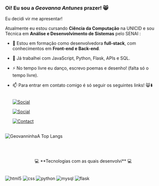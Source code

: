### Oi! Eu sou a **_Geovanna Antunes_** prazer! 😸


Eu decidi vir me apresentar!

Atualmente eu estou cursando **Ciência da Computação** na UNICID e sou Técnica em **Análise e Desenvolvimento de Sistemas** pelo SENAI :
<br>
- 🔭 Estou em formação como desenvolvedora **full-stack**, com conhecimentos em **Front-end e Back-end**. 
- 🌱 Já trabalhei com JavaScript, Python, Flask, APIs e SQL.
- ⚡ No tempo livre eu danço, escrevo poemas e desenho! (falta só o tempo livre).

- 📫 Para entrar em contato comigo é só seguir os seguintes links! 😸⬇️
<br><br>

    [![Social](https://img.shields.io/badge/Instagram-E4405F?style=for-the-badge&logo=instagram&logoColor=white)](https://www.instagram.com/geovannaantunescorrea/)

    [![Social](https://img.shields.io/badge/LinkedIn-0077B5?style=for-the-badge&logo=linkedin&logoColor=white)](https://www.linkedin.com/in/geovanna-antunes-corr%C3%AAa-0497b6288/)


    [![Contact](https://img.shields.io/badge/Gmail-D14836?style=for-the-badge&logo=gmail&logoColor=white)](https://mail.google.com/mail/u/0/#inbox?compose=CllgCJqVNzvsLGWcGrCVWkLPdCRWJMzkbhbtBJhSJHsRnMbrbdVmpTTQfqmjjrfRpkGwqjjNlBq)
<br><br>

![GeovanninhaA Top Langs](https://github-readme-stats.vercel.app/api/top-langs/?username=geovanninhaA&hide_progress=true)

<br>
<br>

<p align="center">  
💻 **Tecnologias com as quais desenvolvi** 💻  
</p>

<div style="display: inline-block"><br/>
    <img align="center" alt=html5 src="https://img.shields.io/badge/HTML5-E34F26?style=for-the-badge&logo=html5&logoColor=white">
    <img align="center" alt=css src="https://img.shields.io/badge/CSS-239120?&style=for-the-badge&logo=css3&logoColor=white">
    <img align="center" alt=python src="https://img.shields.io/badge/Python-3776AB?style=for-the-badge&logo=python&logoColor=white">
    <img align="center" alt=mysql src="https://img.shields.io/badge/MySQL-00000F?style=for-the-badge&logo=mysql&logoColor=white">
    <img align="center" alt=flask src="https://img.shields.io/badge/Flask-000000?style=for-the-badge&logo=flask&logoColor=white">

